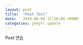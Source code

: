 ```yaml
---
layout: post
title:  "Post Test"
date:   2019-08-04 11:58:09 +0900
categories: jekyll update
---
```

Post 연습

